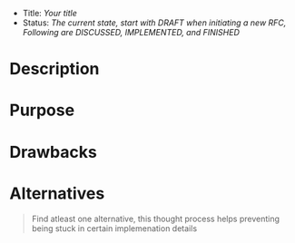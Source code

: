- Title: *Your title*
- Status: *The current state, start with DRAFT when initiating a new RFC,
  Following are DISCUSSED, IMPLEMENTED, and FINISHED*

# Description

# Purpose

# Drawbacks

# Alternatives

> Find atleast one alternative, this thought process helps preventing being
> stuck in certain implemenation details
